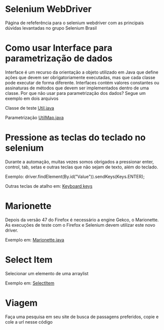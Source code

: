 # Selenium WebDriver 
Página de refeferência para o selenium webdriver com as principais dúvidas levantadas no grupo Selenium Brasil

# Como usar Interface para parametrização de dados
Interface é um recurso da orientação a objeto utilizado em Java que define ações que devem ser obrigatoriamente executadas, mas que cada classe pode executar de forma diferente. Interfaces contém valores constantes ou assinaturas de métodos que devem ser implementados dentro de uma classe. Por que não usar para parametrização dos dados? Segue um exemplo em dois arquivos

Classe de teste [Util.java](https://github.com/andreddias/selenium-WebDriver/blob/master/Util.java)

Parametrização [UtilMap.java](https://github.com/andreddias/selenium-WebDriver/blob/master/UtilMap.java)

# Pressione as teclas do teclado no selenium
Durante a automação, muitas vezes somos obrigados a pressionar enter, control, tab, setas e outras teclas que não sejam de texto, além do teclado.

Exemplo: driver.findElement(By.id("Value")).sendKeys(Keys.ENTER);

Outras teclas de atalho em: [Keyboard keys](https://github.com/andreddias/selenium-WebDriver/blob/master/Keyboard%20keys)

# Marionette
Depois da versão 47 do Firefox é necessário a engine Gekco, o Marionette. As execuções de teste com o Firefox e Selenium devem utilizar este novo driver.

Exemplo em: [Marionette.java](https://github.com/andreddias/selenium-WebDriver/blob/master/Marionette.java)

# Select Item
Selecionar um elemento de uma arraylist

Exemplo em: [SelectItem](SelectItem)

# Viagem
Faça uma pesquisa em seu site de busca de passagens preferidos, copie e cole a url nesse código
